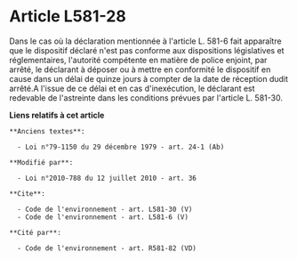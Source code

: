 # Article L581-28

Dans le cas où la déclaration mentionnée à l'article L. 581-6 fait apparaître que le dispositif déclaré n'est pas conforme
aux dispositions législatives et réglementaires, l'autorité compétente en matière de police enjoint, par arrêté, le déclarant
à déposer ou à mettre en conformité le dispositif en cause dans un délai de quinze jours à compter de la date de réception
dudit arrêté.A l'issue de ce délai et en cas d'inexécution, le déclarant est redevable de l'astreinte dans les conditions
prévues par l'article L. 581-30.

**Liens relatifs à cet article**

	**Anciens textes**:

	  - Loi n°79-1150 du 29 décembre 1979 - art. 24-1 (Ab)

	**Modifié par**:

	  - Loi n°2010-788 du 12 juillet 2010 - art. 36

	**Cite**:

	  - Code de l'environnement - art. L581-30 (V)
	  - Code de l'environnement - art. L581-6 (V)

	**Cité par**:

	  - Code de l'environnement - art. R581-82 (VD)

